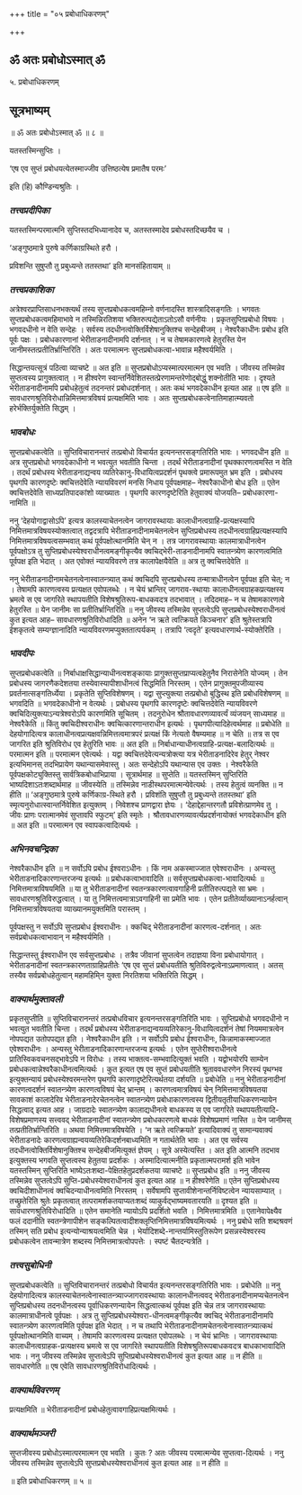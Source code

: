+++
title = "०५ प्रबोधाधिकरणम्"

+++


## ॐ अतः प्रबोधोऽस्मात् ॐ

५. प्रबोधाधिकरणम्

## **सूत्रभाष्यम्**

॥ ॐ अतः प्रबोधोऽस्मात् ॐ ॥ ८ ॥

यतस्तस्मिन्सुप्तिः ।

‘एष एव सुप्तं प्रबोधयत्येतस्माज्जीव उत्तिष्ठत्येष प्रमातैष परमः’

इति (हि) कौण्डिन्यश्रुतिः ।

### ***तत्त्वप्रदीपिका***

यतस्तस्मिन्परमात्मनि सुप्तिस्तदभिध्यानादेव च, अतस्तस्मादेव प्रबोधस्तदिच्छयैव च ।

‘अङ्गुष्ठमात्रे पुरुषे कर्णिकाग्रस्थिते हरौ ।

प्रविशन्ति सुषुप्तौ तु प्रबुध्यन्ते ततस्तथा’ इति मानसंहितायाम् ॥

### ***तत्त्वप्रकाशिका***

अत्रेश्वरप्राप्तिसाधनभक्त्यर्थं तस्य सुप्तप्रबोधकत्वमहिम्नो वर्णनादस्ति शास्त्रादिसङ्गतिः । भगवतः सुप्तप्रबोधकत्वमहिमाभावे न तस्मिन्निरतिशया भक्तिरुत्पद्येताऽतोऽसौ वर्णनीयः । प्रकृतसुप्तिप्रबोधो विषयः । भगवदधीनो न वेति सन्देहः । सर्वस्य तदधीनत्वोक्तिर्विशेषानुक्तिश्च सन्देहबीजम् । नेश्वरैकाधीनः प्रबोध इति पूर्वः पक्षः । प्रबोधकारणानां भेरीताडनादीनामपि दर्शनात् । न च तेषामकारणत्वे हेतुरस्ति येन जानीमस्तत्प्रतीतिर्भ्रान्तिरिति । अतः परमात्मनः सुप्तप्रबोधकत्वा-भावान्न महैश्वर्यमिति ।

सिद्धान्तयत्सूत्रं पठित्वा व्याचष्टे ॥ अत इति ॥ सुप्तप्रबोधोऽप्यस्मात्परमात्मन एव भवति । जीवस्य तस्मिन्नेव सुप्तत्वस्य प्रागुक्तत्वात् । न हीश्वरेण स्वान्तर्निवेशितस्तत्प्रेरणामन्तरेणोद्बोद्धुं शक्नोतीति भावः । दृश्यते भेरीताडनादीनामपि प्रबोधहेतुत्वं तदनन्तरं प्रबोधदर्शनात् । अतः कथं भगवदेकाधीन इत्यत आह ॥ एष इति ॥ सावधारणश्रुतिविरोधान्निमित्तमात्रविषयं प्रत्यक्षमिति भावः । अतः सुप्तप्रबोधकत्वेनातिमाहात्म्यवतो हरेर्भक्तिर्युक्तेति सिद्धम् ।

### ***भावबोधः***

सुप्तप्रबोधकत्वेति ॥ सुप्तिविचारानन्तरं तत्प्रबोधो विचार्यत इत्यनन्तरसङ्गतिरिति भावः । भगवदधीन इति ॥ अत्र सुप्तप्रबोधो भगवदेकाधीनो न भवत्युत भवतीति चिन्ता । तदर्थं भेरीताडनादीनां पृथक्कारणत्वमस्ति न वेति । तदर्थं प्रबोधस्य भेरीताडनाद्यन्वय व्यतिरेकानु-विधायित्वप्रदर्शनं पृथक्त्वे प्रमारूपमुत भ्रम इति । प्रबोधस्य पृथगपि कारणदृष्टेः क्वचित्तदेवेति न्यायविवरणं मनसि निधाय पूर्वपक्षमाह– नेश्वरैकाधीनो बोध इति ॥ एतेन क्वचित्तदेवेति साध्यप्रतिपादकांशो व्याख्यातः । पृथगपि कारणदृष्टेरिति हेतुवाक्यं योजयति– प्रबोधकारणा-नामिति ॥

ननु ‘देहयोगाद्वासोऽपि’ इत्यत्र कालस्याचेतनत्वेन जागरावस्थायाः कालाधीनत्वग्राहि-प्रत्यक्षस्यापि निमित्तमात्रविषयस्योक्तत्वात् तद्वदत्रापि भेरीताडनादीनामचेतनत्वेन सुप्तिप्रबोधस्य तदधीनत्वग्राहिप्रत्यक्षस्यापि निमित्तमात्रविषयत्वसम्भवात् कथं पूर्वपक्षोत्थानमिति चेन् न । तत्र जागरावस्थायाः कालमात्राधीनत्वेन पूर्वपक्षोऽत्र तु सुप्तिप्रबोधस्येश्वराधीनत्वमङ्गीकृत्यैव क्वचिद्भेरी-ताडनादीनामपि स्वातन्त्र्येण कारणत्वमिति पूर्वपक्ष इति भेदात् । अत एवोक्तं न्यायविवरणे तत्र कालापेक्षयैवेति ॥ अत्र तु क्वचित्तदेवेति ॥

ननु भेरीताडनादीनामचेतनत्वेनास्वातन्त्र्यात् कथं क्वचिदपि सुप्तप्रबोधस्य तन्मात्राधीनत्वेन पूर्वपक्ष इति चेत्; न । तेषामपि कारणत्वस्य प्रत्यक्षत एवोपलब्धेः । न चेयं भ्रान्तिर् जागराव-स्थायाः कालाधीनत्वग्राहकप्रत्यक्षस्य भ्रमत्वे स एव जागरिते स्थापयतीति विशेषश्रुतिरूप-बाधकवदत्र तदभावात् । तदिदमाह– न च तेषामकारणत्वे हेतुरस्ति ॥ येन जानीमः सा प्रतीतिर्भ्रान्तिरिति ॥ ननु जीवस्य तस्मिन्नेव सुप्तत्वेऽपि सुप्तप्रबोधस्येश्वराधीनत्वं कुत इत्यत आह– सावधारणश्रुतिविरोधादिति ॥ अनेन ‘न ऋते त्वत्क्रियते किञ्चनार’ इति श्रुतेस्तत्रापि ईशकृतत्वे सम्यग्ज्ञानादिति न्यायविवरणमप्युक्ततात्पर्यकम् । तत्रापि ‘त्वदृते’ इत्यवधारणार्थ-स्योक्तेरिति ।

### ***भावदीपः***

सुप्तप्रबोधकत्वेति ॥ निर्बाधाक्षसिद्धान्याधीनत्वशङ्कायाः प्रागुक्तसुप्तप्राप्यत्वहेतुनैव निरासेनेति योज्यम् । तेन प्रबोधस्य जागरणैकदेशतया तस्येवास्यापीशाधीनत्वं सिद्धमिति निरस्तम् । एतेन प्रागुक्तमुपजीव्यास्य प्रवर्तनात्सङ्गतिर्ध्येया । प्रकृतेति सुप्तिविशेषणम् । यद्वा सुप्त्युक्त्या तत्प्रबोधो बुद्धिस्थ इति प्रबोधविशेषणम् ॥ भगवदिति ॥ भगवदेकाधीनो न वेत्यर्थः । प्रबोधस्य पृथगपि कारणदृष्टेः क्वचित्तदेवेति न्यायविवरणे क्वचिदित्युक्त्याऽन्यत्रेश्वरोऽपि कारणमिति सूचितम् । तदनुरोधेन श्रौतावधारणव्यावर्त्यं व्यंजयन् साध्यमाह ॥ नेश्वरैकेति ॥ किंतु क्वचिदीश्वराधीनः क्वचित्कारणान्तराधीन इत्यर्थः । पृथगपीत्यादिहेत्वर्थमाह ॥ प्रबोधेति ॥ देहयोगादित्यत्र कालाधीनत्वप्रत्यक्षवन्निमित्तत्वमात्रपरं प्रत्यक्षं किं नेत्यतो वैषम्यमाह ॥ न चेति ॥ तत्र स एव जागरित इति श्रुतिविरोध एव हेतुरिति भावः ॥ अत इति ॥ निर्बाधान्याधीनत्वग्राहि-प्रत्यक्ष-बलादित्यर्थः ॥ परमात्मन इति ॥ परमात्मन एवेत्यर्थः । यद्वा क्वचित्तदेवेत्यन्यत्रोक्त्या यत्र भेरीताडनादिरेव हेतुर् नेश्वर इत्यभिमानस् तदभिप्रायेण यथान्यासमेवास्तु । अतः सन्देहोऽपि यथान्यास एव उक्तः । नेश्वरैकेति पूर्वपक्षकोट्युक्तिस्तु सार्वत्रिकबोधाभिप्राया । सूत्रार्थमाह ॥ सुप्तेति ॥ यतस्तस्मिन् सुप्तिरिति भाष्यदिशाऽतःशब्दार्थमाह ॥ जीवस्येति ॥ तस्मिन्नेव नाडीस्थपरमात्मन्येवेत्यर्थः । तस्य हेतुत्वं व्यनक्ति ॥ न हीति ॥ ‘अङ्गुष्ठमात्रे पुरुषे कर्णिकाग्र-स्थिते हरौ । प्रविशंति सुषुप्तौ तु प्रबुध्यन्ते ततस्तथा’ इति स्मृत्यनुरोधात्स्वान्तर्निवेशित इत्युक्तम् । निवेशश्च प्राणद्वारा ज्ञेयः । ‘देहाद्देहान्तरगतौ प्रविशेत्प्राणमेव तु । जीवः प्राणः परात्मानमेवं सुप्तावपि स्फुटम्’ इति स्मृतेः । श्रौतावधारणव्यावर्त्यप्रदर्शनायोक्तं भगवदेकाधीन इति ॥ अत इति ॥ परमात्मन एव स्वापकत्वादित्यर्थः ।

### ***अभिनवचन्द्रिका***

नेश्वरैकाधीन इति ॥ न सर्वोऽपि प्रबोध ईश्वराऽधीनः । किं नाम अकस्माज्जात एवेश्वराधीनः । अन्यस्तु भेरीताडनादिकारणान्तरजन्य इत्यर्थः ॥ प्रबोधकत्वाभावादिति ॥ सर्वसुप्तप्रबोधकत्वा-भावादित्यर्थः ॥ निमित्तमात्राविषयमिति ॥ या तु भेरीताडनादीनां स्वतन्त्रकारणत्वावगाहिनी प्रतीतिरुत्पद्यते सा भ्रमः । सावधारणश्रुतिविरुद्धत्वात् । या तु निमित्तत्वमात्राऽवगाहिनी सा प्रमेति भावः । एतेन प्रतीतेर्व्याख्यानाऽनर्हत्वान् निमित्तमात्रविषयतया व्याख्यानमयुक्तमिति परास्तम् ।

पूर्वपक्षस्तु न सर्वोऽपि सुप्तप्रबोध ईश्वराधीनः । क्कचिद् भेरीताडनादीनां कारणत्व-दर्शनात् । अतः सर्वप्रबोधकत्वाभावान् न महैश्वर्यमिति ।

सिद्धान्तस्तु ईश्वराधीन एव सर्वसुप्तप्रबोधः । तत्रैव जीवानां सुप्तत्वेन तदाज्ञया विना प्रबोधायोगात् । भेरीताडनादीनां स्वतन्त्रकारणताग्राहिप्रतीतेः ‘एष एव सुप्तं प्रबोधयतीति श्रुतिविरुद्वत्वेनाऽप्रमाणत्वात् । अतस् तस्यैव सर्वप्रबोधहेतुत्वान् महामहिमि्न युक्ता निरतिशया भक्तिरिति सिद्धम् ।

### ***वाक्यार्थमुक्तावली***

प्रकृतसुप्तीति ॥ सुप्तिविचारानन्तरं तत्प्रबोधविचार इत्यनन्तरसङ्गतिरिति भावः । सुप्तिप्रबोधो भगवदधीनो न भवत्युत भवतीति चिन्ता । तदर्थं प्रबोधस्य भेरीताडनाद्यन्वयव्यतिरेकानु-विधायित्वदर्शनं तेषां नियममात्रत्वेन नोपपद्यत उतोपपद्यत इति । नेश्वरैकाधीन इति । न सर्वोऽपि प्रबोध ईश्वराधीनः, किन्नामाकस्माज्जात एवेश्वराधीनः । अन्यस्तु भेरीताडनादिकारणान्तरजन्य इत्यर्थः । एतेन सुप्तेरीश्वराधीनत्वे प्रातिस्विकवचनसद्भावेऽपि न विरोधः । तस्य भाक्तत्व-सम्भवादित्युक्तं भवति । यद्वोभयोरपि साम्येन प्रबोधकत्वान्नेश्वरैकाधीनत्वमित्यर्थः । कुत इत्यत एष एव सुप्तं प्रबोधयतीति श्रुताववधारणेन निरस्यं पृथग्भव इत्युक्तन्यायं प्रबोधस्येश्वरमन्तरेण पृथगपि कारणादृष्टेरित्यर्थतया दर्शयति ॥ प्रबोधेति ॥ ननु भेरीताडनादीनां कारणत्वदर्शनं स्वातन्त्र्येण कारणत्वविषयं चेद् भ्रान्तम् । कारणत्वमात्रविषयं चेन् निमित्तमात्रविषयतया सावकाशं कालादेरिव भेरीताडनादेरचेतनत्वेन स्वातन्त्र्येण प्रबोधाकारणत्वस्य द्वितीयतृतीयाधिकरणन्यायेन सिद्धत्वाद् इत्यत आह । जाग्रदादेः स्वातन्त्र्येण कालाद्यधीनत्वे बाधकस्य स एव जागरिते स्थापयतीत्यादि-विशेषप्रमाणस्य सत्त्ववद् भेरीताडनादीनां स्वातन्त्र्येण प्रबोधकारणत्वे बाधकं विशेषप्रमाणं नास्ति ॥ येन जानीमस् तत्प्रतीतिर्भ्रान्तिरिति ॥ अथवा निमित्तमात्रविषयेति । ‘न ऋते त्वत्क्रियते’ इत्यादिवाक्यं तु सामान्यवाक्यं भेरीताडनादेः कारणत्वग्राह्यन्वयव्यतिरेकिदर्शनबाध्यमिति न गतार्थतेति भावः । अत एव सर्वस्य तदधीनत्वोक्तिर्विशेषानुक्तिश्च सन्देहबीजमित्युक्तं ज्ञेयम् । सूत्रे अस्येत्यस्ति । अत इति आत्मनि तदभाव इत्युक्तस्य भगवति सुप्तत्वस्य हेतुतया प्रदर्शकः । अस्मादित्यात्मनीति प्रकृतात्मपरामर्श इति भावेन यतस्तस्मिन् सुप्तिरिति भाष्येऽतःशब्दा-पेक्षितहेतुप्रदर्शकतया व्याचष्टे ॥ सुप्तप्रबोध इति ॥ ननु जीवस्य तस्मिन्नेव सुप्तत्वेऽपि सुप्ति-प्रबोधस्येश्वराधीनत्वं कुत इत्यत आह ॥ न हीश्वरेणेति ॥ एतेन सुप्तिप्रबोधस्य क्वचिदीशाधीनत्वं क्वचिदन्याधीनत्वमिति निरस्तम् । सर्वेषामपि सुप्तावीशेनान्तर्निविष्टत्वेन न्यायसाम्यात् । तच्छ्रुतेरिति श्रुतेः प्रकृतत्वात् तत्परामर्शकतयाप्यतःशब्दं व्याकुर्वद्भाष्यमवतारयति ॥ दृश्यत इति ॥ सावधारणश्रुतिविरोधादिति ॥ एतेन समानेति न्यायोऽपि प्रदर्शितो भवति । निमित्तमात्रमिति ॥ एतानेवापेक्ष्यैव फलं ददानीति स्वतन्त्रेणापीशेन सङ्कल्पितत्वादीशक्लृप्तिनिमित्तमात्रविषयमित्यर्थः । ननु प्रबोधे सति शब्दश्रवणं तस्मिन् सति प्रबोध इत्यन्योन्याश्रयत्वमिति चेन्न । भेर्यादिशब्दे-नान्तर्यामिस्तुतिरूपेण प्रसन्नस्येश्वरस्य प्रबोधकत्वेन तावन्मात्रेण शब्दस्य निमित्तमात्रत्वोपपत्तेः । स्पष्टं चैतदन्यत्रेति ।

### ***तत्त्वसुबोधिनी***

सुप्तप्रबोधकत्वेति ॥ सुप्तिविचारानन्तरं तत्प्रबोधो विचार्यत इत्यनन्तरसङ्गतिरिति भावः । प्रबोधेति ॥ ननु देहयोगादित्यत्र कालस्याचेतनत्वेनास्वातन्त्र्याज्जागरावस्थायाः कालानधीनत्ववद् भेरीताडनादीनामप्यचेतनत्वेन सुप्तिप्रबोधस्य तदनधीनत्वस्य पूर्वाधिकरणन्यायेन सिद्धत्वात्कथं पूर्वपक्ष इति चेन्न तत्र जागरावस्थायाः कालमात्राधीनत्वे पूर्वपक्षः । अत्र तु सुप्तिप्रबोधस्येश्वरा-धीनत्वमङ्गीकृत्यैव क्वचिद् भेरीताडनादीनामपि स्वातन्त्र्येण कारणत्वमिति पूर्वपक्ष इति भेदात् । न च तथापि भेरीताडनादीनामचेतनत्वेनास्वातन्त्र्यात्कथं पूर्वपक्षोत्थानमिति वाच्यम् । तेषामपि कारणत्वस्य प्रत्यक्षत एवोपलब्धेः । न चेयं भ्रान्तिः । जागरावस्थायाः कालाधीनत्वग्राहक-प्रत्यक्षस्य भ्रमत्वे स एव जागरिते स्थापयतीति विशेषश्रुतिरूपबाधकवदत्र बाधकाभावादिति भावः । ननु जीवस्य तस्मिन्नेव सुप्तत्वेऽपि सुप्तिप्रबोधस्येश्वराधीनत्वं कुत इत्यत आह ॥ न हीति ॥ सावधारणेति ॥ एष एवेति सावधारणश्रुतिविरोधादित्यर्थः ।

### ***वाक्यार्थविवरणम्***

प्रत्यक्षमिति ॥ भेरीताडनादीनां प्रबोधहेतुत्वावगाहिप्रत्यक्षमित्यर्थः ।

### ***वाक्यार्थमञ्जरी***

सुप्तजीवस्य प्रबोधोऽस्मात्परमात्मन एव भवति । कुतः ? अतः जीवस्य परमात्मन्येव सुप्तत्वा-दित्यर्थः । ननु जीवस्य तस्मिन्नेव सुप्तत्वेऽपि सुप्तप्रबोधस्येश्वराधीनत्वं कुत इत्यत आह ॥ न हीति ॥

॥ इति प्रबोधाधिकरणम् ॥ ५ ॥




